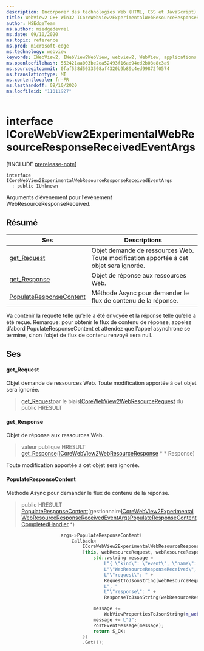 ```yaml
---
description: Incorporer des technologies Web (HTML, CSS et JavaScript) dans vos applications natives avec le contrôle Microsoft Edge WebView2
title: WebView2 C++ Win32 ICoreWebView2ExperimentalWebResourceResponseReceivedEventArgs
author: MSEdgeTeam
ms.author: msedgedevrel
ms.date: 09/10/2020
ms.topic: reference
ms.prod: microsoft-edge
ms.technology: webview
keywords: IWebView2, IWebView2WebView, webview2, WebView, applications Win32, Win32, Edge, ICoreWebView2, ICoreWebView2Controller, contrôle de navigateur, html Edge, ICoreWebView2ExperimentalWebResourceResponseReceivedEventArgs
ms.openlocfilehash: 552421aa003be2ea52493f16ad94ed2b08e8c3a9
ms.sourcegitcommit: 0faf538d5033508af4320b9b89c4ed99872f0574
ms.translationtype: MT
ms.contentlocale: fr-FR
ms.lasthandoff: 09/10/2020
ms.locfileid: "11011927"
---
```

# interface ICoreWebView2ExperimentalWebResourceResponseReceivedEventArgs 

[!INCLUDE [prerelease-note](../../includes/prerelease-note.md)]

```
interface ICoreWebView2ExperimentalWebResourceResponseReceivedEventArgs
  : public IUnknown
```

Arguments d’événement pour l’événement WebResourceResponseReceived.

## Résumé

 Ses                        | Descriptions
--------------------------------|---------------------------------------------
[get_Request](#get_request) | Objet demande de ressources Web. Toute modification apportée à cet objet sera ignorée.
[get_Response](#get_response) | Objet de réponse aux ressources Web.
[PopulateResponseContent](#populateresponsecontent) | Méthode Async pour demander le flux de contenu de la réponse.

Va contenir la requête telle qu’elle a été envoyée et la réponse telle qu’elle a été reçue. Remarque: pour obtenir le flux de contenu de réponse, appelez d’abord PopulateResponseContent et attendez que l’appel asynchrone se termine, sinon l’objet de flux de contenu renvoyé sera null.

## Ses

#### get_Request 

Objet demande de ressources Web. Toute modification apportée à cet objet sera ignorée.

> [get_Request](#get_request)par le biais[ICoreWebView2WebResourceRequest](icorewebview2webresourcerequest.md) du public HRESULT

#### get_Response 

Objet de réponse aux ressources Web.

> valeur publique HRESULT [get_Response](#get_response)([ICoreWebView2WebResourceResponse](icorewebview2webresourceresponse.md) * * Response)

Toute modification apportée à cet objet sera ignorée.

#### PopulateResponseContent 

Méthode Async pour demander le flux de contenu de la réponse.

> public HRESULT [PopulateResponseContent](#populateresponsecontent)(gestionnaire[ICoreWebView2ExperimentalWebResourceResponseReceivedEventArgsPopulateResponseContentCompletedHandler](icorewebview2experimentalwebresourceresponsereceivedeventargspopulateresponsecontentcompletedhandler.md) *)

```cpp
                    args->PopulateResponseContent(
                        Callback<
                            ICoreWebView2ExperimentalWebResourceResponseReceivedEventArgsPopulateResponseContentCompletedHandler>(
                            [this, webResourceRequest, webResourceResponse](HRESULT result) {
                                std::wstring message =
                                    L"{ \"kind\": \"event\", \"name\": "
                                    L"\"WebResourceResponseReceived\", \"args\": {"
                                    L"\"request\": " +
                                    RequestToJsonString(webResourceRequest.get()) +
                                    L", "
                                    L"\"response\": " +
                                    ResponseToJsonString(webResourceResponse.get()) + L"}";

                                message +=
                                    WebViewPropertiesToJsonString(m_webviewEventSource.get());
                                message += L"}";
                                PostEventMessage(message);
                                return S_OK;
                            })
                            .Get());
```

